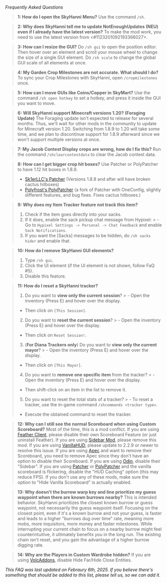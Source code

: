 _Frequently Asked Questions_

> **1: How do I open the SkyHanni Menu?**
> Use the command `/sh`.

> **2: Why does SkyHanni tell me to update NotEnoughUpdates (NEU) even if I already have the latest version?**
> To make the mod work, you need to use the latest version from <#1123201092193366027>.

> **3: How can I resize the GUI?**
> Do `/sh gui` to open the position editor. Then hover over an element and scroll your mouse wheel to change the size of a single GUI element.
> Do `/sh scale` to change the global GUI scale of all elements at once.

> **4: My Garden Crop Milestones are not accurate. What should I do?**
> To sync your Crop Milestones with SkyHanni, open `/cropmilestones` once.

> **5: How can I move GUIs like Coins/Copper in SkyMart?**
> Use the command `/sh open hotkey` to set a hotkey, and press it inside the GUI you want to move.

> **6: Will SkyHanni support Minecraft versions 1.20? (Foraging Update)**
> The Foraging update isn't expected to release for several months.
> Thus, we'll wait for other mods in the community to update for Minecraft version 1.20.
> Switching from 1.8.9 to 1.20 will take some time, and we plan to discontinue support for 1.8.9 afterward since we won't support multiple versions at once.

> **7: My Jacob Contest Display crops are wrong, how do I fix this?**
> Run the command `/shclearcontestdata` to clear the Jacob contest data.

> **8: How can I get bigger crop hit boxes?**
> Use Patcher or PolyPatcher to have 1.12 hit boxes in 1.8.9.
> - [Sk1erLLC's Patcher](<https://sk1er.club/mods/patcher>) (Versions 1.8.8 and after will have broken cactus hitboxes)
> - [Polyfrost's PolyPatcher](<https://modrinth.com/mod/patcher>) (a fork of Patcher with OneConfig, slightly different features, and bug fixes. Fixes cactus hitboxes.)

> **9: Why does my Item Tracker feature not track this item?**
> 1. Check if the item goes directly into your sacks.
> 2. If it does, enable the sack pickup chat message from Hypixel:
     >   - Go to `Hypixel Settings -> Personal -> Chat Feedback` and enable `Sack Notifications`.
> 3. If you want the [Sacks] messages to be hidden, do `/sh sacks hider` and enable that.

> **10: How do I remove SkyHanni GUI elements?**
> 1. Type `/sh gui`.
> 2. Click the UI element (if the UI element is not shown, follow FaQ #5).
> 3. Disable this feature.

> **11: How do I reset a SkyHanni tracker?**
> 1. Do you want to **view only the current session**?
     >   - Open the inventory (Press E) and hover over the display.
>   - Then click on `[This Session]`.
> 2. Do you want to **reset the current session**?
     >   - Open the inventory (Press E) and hover over the display.
>   - Then click on `Reset Session!`.
> 3. (**For Diana Trackers only**) Do you want to **view only the current mayor**?
     >   - Open the inventory (Press E) and hover over the display.
>   - Then click on `[This Mayor]`.
> 4. Do you want to **remove one specific item** from the tracker?
     >   - Open the inventory (Press E) and hover over the display.
>   - Then shift-click on an item in the list to remove it.
> 5. Do you want to reset the total stats of a tracker?
     >   - To reset a tracker, use the in-game command `/shcommands <tracker type>`.
>   - Execute the obtained command to reset the tracker.

> **12: Why can I still see the normal Scoreboard when using Custom Scoreboard?**
> Most of the time, this is a mod conflict.
> If you are using [Feather Client](https://feathermc.com/), please disable their own Scoreboard Feature (or just uninstall Feather).
> If you are using [Sidebar Mod](https://github.com/Alexdoru/SidebarMod), please remove this mod.
> If you are using [VanillaHUD](https://modrinth.com/mod/vanillahud), please update to 2.2.9 or newer to resolve this issue.
> If you are using [Apec](https://github.com/BananaFructa/Apec/) and want to remove their Scoreboard, you need to remove Apec since they don't have an option to disable their Scoreboard.
> If you are using [Odin](https://github.com/odtheking/Odin), disable their "Sidebar".
> If you are using [Patcher](https://sk1er.club/mods/patcher) or [PolyPatcher](https://modrinth.com/mod/patcher) and the vanilla scoreboard is flickering, disable the "HUD Caching" option (this may reduce FPS).
> If you don't use any of these mods, make sure the option to "Hide Vanilla Scoreboard" is actually enabled.

> **13: Why doesn't the burrow warp key and line prioritize my guess waypoint when there are known burrows nearby?**
> This is intended behavior. SkyHanni prioritizes the closest known burrow or guess waypoint, not necessarily the guess waypoint itself. Focusing on the closest point, even if it's a known burrow and not your guess, is faster and leads to a higher "burrows dug over time" rate, meaning more mobs, more inquisitors, more money and faster milestones.
> While interrupting your current chain to focus on a nearby burrow might feel counterintuitive, it ultimately benefits you in the long run.
> The existing chain isn't reset, and you gain the advantage of a higher burrow digging rate.

> **14: Why are the Players in Custom Wardrobe hidden?**
> If you are using [VolcAddons](https://github.com/zhenga8533/VolcAddons), disable Hide Far/Hide Close Entities.


*This FAQ was last updated on Febraury 6th, 2025.
If you believe there's something that should be added to this list, please tell us, so we can add it.*
